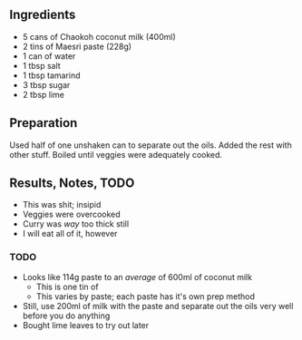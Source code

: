 ## Ingredients

* 5 cans of Chaokoh coconut milk (400ml)
* 2 tins of Maesri paste (228g)
* 1 can of water
* 1 tbsp salt
* 1 tbsp tamarind
* 3 tbsp sugar
* 2 tbsp lime

## Preparation

Used half of one unshaken can to separate out the oils. Added the rest with other stuff. Boiled until veggies were adequately cooked. 

## Results, Notes, TODO

* This was shit; insipid
* Veggies were overcooked
* Curry was _way_ too thick still
* I will eat all of it, however

### TODO

* Looks like 114g paste to an _average_ of 600ml of coconut milk
  * This is one tin of 
  * This varies by paste; each paste has it's own prep method
* Still, use 200ml of milk with the paste and separate out the oils very well before you do anything
* Bought lime leaves to try out later
